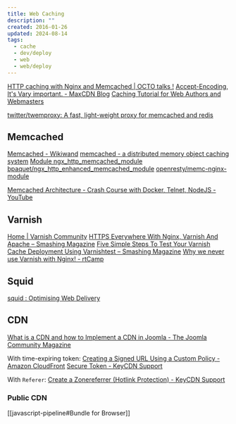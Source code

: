 ```yaml
---
title: Web Caching
description: ""
created: 2016-01-26
updated: 2024-08-14
tags:
  - cache
  - dev/deploy
  - web
  - web/deploy
---
```


[HTTP caching with Nginx and Memcached | OCTO talks !](http://blog.octo.com/en/http-caching-with-nginx-and-memcached/)
[Accept-Encoding, It's Vary important. - MaxCDN Blog](https://www.maxcdn.com/blog/accept-encoding-its-vary-important/)
[Caching Tutorial for Web Authors and Webmasters](https://www.mnot.net/cache_docs/)

[twitter/twemproxy: A fast, light-weight proxy for memcached and redis](https://github.com/twitter/twemproxy)

## Memcached

[Memcached - Wikiwand](https://omni.wikiwand.com/en/Memcached)
[memcached - a distributed memory object caching system](http://www.memcached.org/)
[Module ngx_http_memcached_module](http://nginx.org/en/docs/http/ngx_http_memcached_module.html)
[bpaquet/ngx_http_enhanced_memcached_module](https://github.com/bpaquet/ngx_http_enhanced_memcached_module)
[openresty/memc-nginx-module](https://github.com/openresty/memc-nginx-module#readme)

[Memcached Architecture - Crash Course with Docker, Telnet, NodeJS - YouTube](https://www.youtube.com/watch?v=NCePGsRZFus)

## Varnish

[Home | Varnish Community](https://www.varnish-cache.org/)
[HTTPS Everywhere With Nginx, Varnish And Apache – Smashing Magazine](https://www.smashingmagazine.com/2015/09/https-everywhere-with-nginx-varnish-apache/)
[Five Simple Steps To Test Your Varnish Cache Deployment Using Varnishtest – Smashing Magazine](https://www.smashingmagazine.com/2016/05/five-simple-steps-test-varnish-cache-deployment-varnishtest/)
[Why we never use Varnish with Nginx! - rtCamp](https://rtcamp.com/blog/why-we-never-use-varnish-with-nginx/)

## Squid

[squid : Optimising Web Delivery](http://www.squid-cache.org/)

## CDN

[What is a CDN and how to Implement a CDN in Joomla - The Joomla Community Magazine](https://magazine.joomla.org/all-issues/january-2021/what-is-a-cdn-and-how-to-implement-a-cdn-in-joomla)

With time-expiring token:
[Creating a Signed URL Using a Custom Policy - Amazon CloudFront](https://docs.aws.amazon.com/AmazonCloudFront/latest/DeveloperGuide/private-content-creating-signed-url-custom-policy.html?tag=vig-20#private-content-custom-policy-statement-example-all-objects)
[Secure Token - KeyCDN Support](https://www.keycdn.com/support/secure-token/)

With `Referer`:
[Create a Zonereferrer (Hotlink Protection) - KeyCDN Support](https://www.keycdn.com/support/create-a-zonereferrer/)

### Public CDN

[[javascript-pipeline#Bundle for Browser]]
